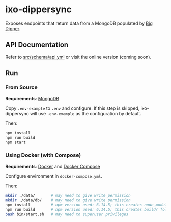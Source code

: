 # ixo-dippersync
Exposes endpoints that return data from a MongoDB populated by [Big Dipper](https://github.com/forbole/big-dipper).

## API Documentation
Refer to [src/schema/api.yml](src/schema/api.yml) or visit the online version (coming soon).

## Run

### From Source
**Requirements**: [MongoDB](https://docs.mongodb.com/manual/installation/)

Copy `.env-example` to `.env` and configure. If this step is skipped, ixo-dippersync will use `.env-example` as the configuration by default.

Then:
```bash
npm install
npm run build
npm start
```

### Using Docker (with Compose)
**Requirements**: [Docker](https://docs.docker.com/engine/install/) and [Docker Compose](https://docs.docker.com/compose/install/)

Configure environment in `docker-compose.yml`.

Then:
```bash
mkdir ./data/       # may need to give write permission
mkdir ./data/db/    # may need to give write permission
npm install         # npm version used: 6.14.5; this creates node_modules/ folder
npm run build       # npm version used: 6.14.5; this creates build/ folder
bash bin/start.sh   # may need to superuser privileges
```
